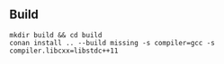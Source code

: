 ## Build 

```
mkdir build && cd build 
conan install .. --build missing -s compiler=gcc -s compiler.libcxx=libstdc++11 
```
